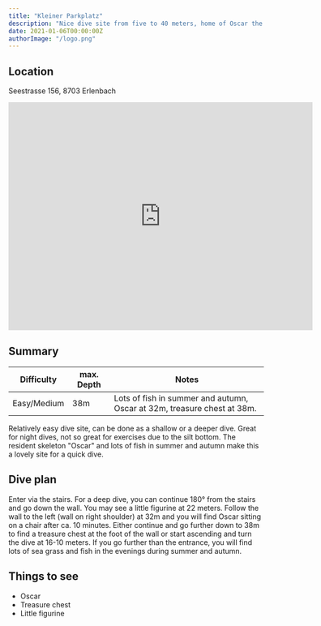 ```yaml
---
title: "Kleiner Parkplatz"
description: "Nice dive site from five to 40 meters, home of Oscar the skeleton"
date: 2021-01-06T00:00:00Z
authorImage: "/logo.png"
---
```


## Location

Seestrasse 156, 8703 Erlenbach

<iframe src="https://www.google.com/maps/embed?pb=!1m18!1m12!1m3!1d2706.0120348073706!2d8.595716815387945!3d47.29456441747459!2m3!1f0!2f0!3f0!3m2!1i1024!2i768!4f13.1!3m3!1m2!1s0x479aa610b5be5edb%3A0x704ae28c741a5c2e!2sTauchplatz%2C%20Kleiner%20Parkplatz!5e0!3m2!1sen!2sch!4v1609938998208!5m2!1sen!2sch" width="600" height="450" frameborder="0" style="border:0;" allowfullscreen="" aria-hidden="false" tabindex="0"></iframe>

## Summary

 Difficulty  | max. Depth | Notes
 ------------|------------|------------------------------------------------------------------------
 Easy/Medium | 38m        | Lots of fish in summer and autumn, Oscar at 32m, treasure chest at 38m.

Relatively easy dive site, can be done as a shallow or a deeper dive. Great for night dives, not so great for exercises due to the silt bottom.
The resident skeleton "Oscar" and lots of fish in summer and autumn make this a lovely site for a quick dive.

## Dive plan

Enter via the stairs. For a deep dive, you can continue 180° from the stairs and go down the wall. You may see a little figurine at 22 meters.
Follow the wall to the left (wall on right shoulder) at 32m and you will find Oscar sitting on a chair after ca. 10 minutes.
Either continue and go further down to 38m to find a treasure chest at the foot of the wall or start ascending and turn the dive at 16-10 meters.
If you go further than the entrance, you will find lots of sea grass and fish in the evenings during summer and autumn.

## Things to see

- Oscar
- Treasure chest
- Little figurine